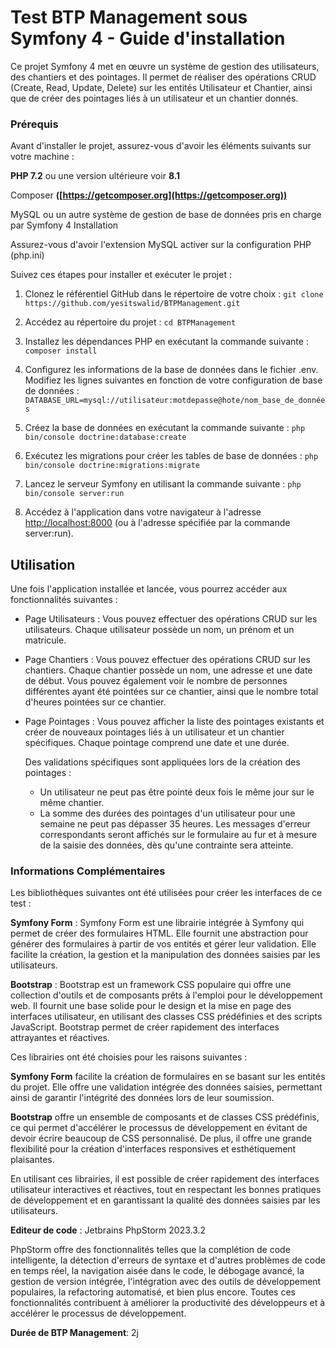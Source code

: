 # Test BTP Management sous Symfony 4 - Guide d'installation

Ce projet Symfony 4 met en œuvre un système de gestion des utilisateurs, des chantiers et des pointages. Il permet de réaliser des opérations CRUD (Create, Read, Update, Delete) sur les entités Utilisateur et Chantier, ainsi que de créer des pointages liés à un utilisateur et un chantier donnés.

### Prérequis

Avant d'installer le projet, assurez-vous d'avoir les éléments suivants sur votre machine :

**PHP 7.2** ou une version ultérieure voir **8.1**

Composer **([https://getcomposer.org](https://getcomposer.org))**

MySQL ou un autre système de gestion de base de données pris en charge par Symfony 4
Installation 

Assurez-vous d'avoir l'extension MySQL activer sur la configuration PHP (php.ini)

Suivez ces étapes pour installer et exécuter le projet :

1. Clonez le référentiel GitHub dans le répertoire de votre choix :
`git clone https://github.com/yesitswalid/BTPManagement.git`


2. Accédez au répertoire du projet :
`cd BTPManagement`


3. Installez les dépendances PHP en exécutant la commande suivante :
    `composer install`


4. Configurez les informations de la base de données dans le fichier .env. Modifiez les lignes suivantes en fonction de votre configuration de base de données :
  ` DATABASE_URL=mysql://utilisateur:motdepasse@hote/nom_base_de_données`


5. Créez la base de données en exécutant la commande suivante : `php bin/console doctrine:database:create`


6. Exécutez les migrations pour créer les tables de base de données : `php bin/console doctrine:migrations:migrate`


7. Lancez le serveur Symfony en utilisant la commande suivante :
`php bin/console server:run`


8. Accédez à l'application dans votre navigateur à l'adresse [http://localhost:8000](http://localhost:8000) (ou à l'adresse spécifiée par la commande server:run).


## Utilisation

Une fois l'application installée et lancée, vous pourrez accéder aux fonctionnalités suivantes :

* Page Utilisateurs : Vous pouvez effectuer des opérations CRUD sur les utilisateurs. Chaque utilisateur possède un nom, un prénom et un matricule.


* Page Chantiers : Vous pouvez effectuer des opérations CRUD sur les chantiers. 
Chaque chantier possède un nom, une adresse et une date de début. 
Vous pouvez également voir le nombre de personnes différentes ayant été pointées sur ce chantier, ainsi que le nombre total d'heures pointées sur ce chantier.


* Page Pointages : Vous pouvez afficher la liste des pointages existants et créer de nouveaux pointages liés à un utilisateur et un chantier spécifiques. Chaque pointage comprend une date et une durée. 

    Des validations spécifiques sont appliquées lors de la création des pointages :

  * Un utilisateur ne peut pas être pointé deux fois le même jour sur le même chantier.
  * La somme des durées des pointages d'un utilisateur pour une semaine ne peut pas dépasser 35 heures.
  Les messages d'erreur correspondants seront affichés sur le formulaire au fur et à mesure de la saisie des données, dès qu'une contrainte sera atteinte.


### **Informations Complémentaires**

Les bibliothèques suivantes ont été utilisées pour créer les interfaces de ce test :

**Symfony Form** : Symfony Form est une librairie intégrée à Symfony qui permet de créer des formulaires HTML. Elle fournit une abstraction pour générer des formulaires à partir de vos entités et gérer leur validation. Elle facilite la création, la gestion et la manipulation des données saisies par les utilisateurs.

**Bootstrap** : Bootstrap est un framework CSS populaire qui offre une collection d'outils et de composants prêts à l'emploi pour le développement web. Il fournit une base solide pour le design et la mise en page des interfaces utilisateur, en utilisant des classes CSS prédéfinies et des scripts JavaScript. Bootstrap permet de créer rapidement des interfaces attrayantes et réactives.

Ces librairies ont été choisies pour les raisons suivantes :

**Symfony Form** facilite la création de formulaires en se basant sur les entités du projet. Elle offre une validation intégrée des données saisies, permettant ainsi de garantir l'intégrité des données lors de leur soumission.

**Bootstrap** offre un ensemble de composants et de classes CSS prédéfinis, ce qui permet d'accélérer le processus de développement en évitant de devoir écrire beaucoup de CSS personnalisé. De plus, il offre une grande flexibilité pour la création d'interfaces responsives et esthétiquement plaisantes.

En utilisant ces librairies, il est possible de créer rapidement des interfaces utilisateur interactives et réactives, tout en respectant les bonnes pratiques de développement et en garantissant la qualité des données saisies par les utilisateurs.


**Editeur de code** : Jetbrains PhpStorm 2023.3.2

PhpStorm offre des fonctionnalités telles que la complétion de code intelligente, la détection d'erreurs de syntaxe et d'autres problèmes de code en temps réel, la navigation aisée dans le code, le débogage avancé, la gestion de version intégrée, l'intégration avec des outils de développement populaires, la refactoring automatisé, et bien plus encore. Toutes ces fonctionnalités contribuent à améliorer la productivité des développeurs et à accélérer le processus de développement.


**Durée de BTP Management**: 2j


